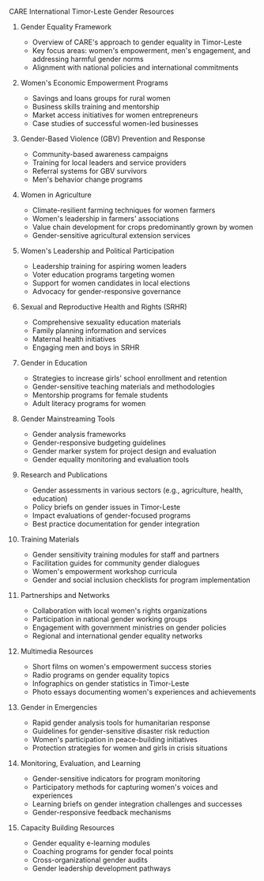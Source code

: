 CARE International Timor-Leste Gender Resources

1. Gender Equality Framework
   - Overview of CARE's approach to gender equality in Timor-Leste
   - Key focus areas: women's empowerment, men's engagement, and addressing harmful gender norms
   - Alignment with national policies and international commitments

2. Women's Economic Empowerment Programs
   - Savings and loans groups for rural women
   - Business skills training and mentorship
   - Market access initiatives for women entrepreneurs
   - Case studies of successful women-led businesses

3. Gender-Based Violence (GBV) Prevention and Response
   - Community-based awareness campaigns
   - Training for local leaders and service providers
   - Referral systems for GBV survivors
   - Men's behavior change programs

4. Women in Agriculture
   - Climate-resilient farming techniques for women farmers
   - Women's leadership in farmers' associations
   - Value chain development for crops predominantly grown by women
   - Gender-sensitive agricultural extension services

5. Women's Leadership and Political Participation
   - Leadership training for aspiring women leaders
   - Voter education programs targeting women
   - Support for women candidates in local elections
   - Advocacy for gender-responsive governance

6. Sexual and Reproductive Health and Rights (SRHR)
   - Comprehensive sexuality education materials
   - Family planning information and services
   - Maternal health initiatives
   - Engaging men and boys in SRHR

7. Gender in Education
   - Strategies to increase girls' school enrollment and retention
   - Gender-sensitive teaching materials and methodologies
   - Mentorship programs for female students
   - Adult literacy programs for women

8. Gender Mainstreaming Tools
   - Gender analysis frameworks
   - Gender-responsive budgeting guidelines
   - Gender marker system for project design and evaluation
   - Gender equality monitoring and evaluation tools

9. Research and Publications
   - Gender assessments in various sectors (e.g., agriculture, health, education)
   - Policy briefs on gender issues in Timor-Leste
   - Impact evaluations of gender-focused programs
   - Best practice documentation for gender integration

10. Training Materials
    - Gender sensitivity training modules for staff and partners
    - Facilitation guides for community gender dialogues
    - Women's empowerment workshop curricula
    - Gender and social inclusion checklists for program implementation

11. Partnerships and Networks
    - Collaboration with local women's rights organizations
    - Participation in national gender working groups
    - Engagement with government ministries on gender policies
    - Regional and international gender equality networks

12. Multimedia Resources
    - Short films on women's empowerment success stories
    - Radio programs on gender equality topics
    - Infographics on gender statistics in Timor-Leste
    - Photo essays documenting women's experiences and achievements

13. Gender in Emergencies
    - Rapid gender analysis tools for humanitarian response
    - Guidelines for gender-sensitive disaster risk reduction
    - Women's participation in peace-building initiatives
    - Protection strategies for women and girls in crisis situations

14. Monitoring, Evaluation, and Learning
    - Gender-sensitive indicators for program monitoring
    - Participatory methods for capturing women's voices and experiences
    - Learning briefs on gender integration challenges and successes
    - Gender-responsive feedback mechanisms

15. Capacity Building Resources
    - Gender equality e-learning modules
    - Coaching programs for gender focal points
    - Cross-organizational gender audits
    - Gender leadership development pathways